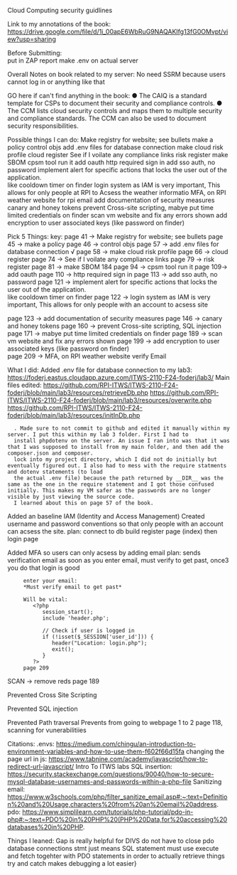 Cloud Computing security guidlines 


Link to my annotations of the book: https://drive.google.com/file/d/1i_00apE6WbRuG9NAQAKIfg13fG0OMvpt/view?usp=sharing

Before Submitting:  
   put in ZAP report
   make .env on actual server


Overall Notes on book related to my server:
   No need SSRM because users cannot log in or anything like that 

   GO here if can't find anything in the book: ● The CAIQ is a standard template for CSPs to document their security and compliance controls.
   ● The CCM lists cloud security controls and maps them to multiple security and compliance
   standards. The CCM can also be used to document security responsibilities.

Possible things I can do: 
   Make registry for website; see bullets
   make a policy 
   control objs 
   add .env files for database connection 
   make cloud risk profile 
   cloud register 
   See if I voilate any compliance links 
   risk register 
   make SBOM 
   cpsm tool run it 
   add oauth 
   http required sign in 
   add sso auth, no password 
   implement alert for specific actions that locks the user out of the application.  
      like cooldown timer on finder 
   login system as IAM is very important, This allows for only people at RPI to Acsess the weather informatio
   MFA, on RPI weather website for rpi email 
   add documentation of security measures 
   canary and honey tokens 
   prevent Cross-site scripting, 
   mabye put time limited credentials on finder
   scan vm website and fix any errors shown 
   add encryption to user associated keys (like password on finder)  
      

Pick 5 Things: 
key: 
   page 41 -> Make registry for website; see bullets
   page 45 -> make a policy 
   page 46 -> control objs 
   page 57 -> add .env files for database connection √
   page 58 -> make cloud risk profile 
   page 66 -> cloud register 
   page 74 -> See if I voilate any compliance links 
   page 79 -> risk register 
   page 81 -> make SBOM 
      184
   page 94 -> cpsm tool run it 
   page 109-> add oauth 
   page 110 -> http required sign in 
   page 113 -> add sso auth, no password 
   page 121 -> implement alert for specific actions that locks the user out of the application.  
      like cooldown timer on finder 
   page 122 -> login system as IAM is very important, This allows for only people with an account to acsess site
   
   page 123 -> add documentation of security measures 
   page 146 -> canary and honey tokens 
   page 160 -> prevent Cross-site scripting, SQL injection
   page 171 -> mabye put time limited credentials on finder
   page 189 -> scan vm website and fix any errors shown 
   page 199 -> add encryption to user associated keys (like password on finder)  
   page 209 -> MFA, on RPI weather website verify Email 


What I did: 
   Added .env file for database connection to my lab3: https://foderj.eastus.cloudapp.azure.com/ITWS-2110-F24-foderj/lab3/
      Main files edited: 
         https://github.com/RPI-ITWS/ITWS-2110-F24-foderj/blob/main/lab3/resources/retrieveDb.php
         https://github.com/RPI-ITWS/ITWS-2110-F24-foderj/blob/main/lab3/resources/overwrite.php
         https://github.com/RPI-ITWS/ITWS-2110-F24-foderj/blob/main/lab3/resources/initInDb.php

      . Made sure to not commit to github and edited it manually within my server. I put this within my lab 3 folder. First I had to 
      install phpdotenv on the server. An issue I ran into was that it was that I was supposed to install from my main folder, and then add the composer.json and composer. 
      lock into my project directory, which I did not do initially but eventually figured out. I also had to mess with the require statments and dotenv statements (to load
      the actual .env file) because the path returned by __DIR__ was the same as the one in the require statement and I got those confused initially. This makes my VM safer as the passwords are no longer visible by just viewing the source code. 
      I learned about this on page 57 of the book. 

   Added an baseline IAM (Identity and Access Management) 
      Created username and password conventions so that only people with an account can acsess the site.
      plan: 
         connect to db 
         build register page (index)
         then login page 

   Added MFA so users can only acsess by adding email 
      plan: 
         sends verification email as soon as you enter email, must verify to get past, once3 you do that login is good 

         enter your email: 
         *Must verify email to get past* 

         Will be vital: 
            <?php 
               session_start();
               include 'header.php';

               // Check if user is logged in
               if (!isset($_SESSION['user_id'])) {
                  header("Location: login.php");
                  exit();
               }
            ?>
         page 209 


   SCAN -> remove reds page 189 

   Prevented Cross Site Scripting

   Prevented SQL injection 

   Prevented Path traversal 
      Prevents from going to webpage 1 to 2 
      page 118, scanning for vunerabilitiies

Citations: 
   .envs: https://medium.com/chingu/an-introduction-to-environment-variables-and-how-to-use-them-f602f66d15fa
   changing the page url in js: https://www.tabnine.com/academy/javascript/how-to-redirect-url-javascript/
   Intro To ITWS labs 
   SQL insertion: 
      https://security.stackexchange.com/questions/90040/how-to-secure-mysql-database-usernames-and-passwords-within-a-php-file
   Sanitizing email: https://www.w3schools.com/php/filter_sanitize_email.asp#:~:text=Definition%20and%20Usage,characters%20from%20an%20email%20address.
   pdo: https://www.simplilearn.com/tutorials/php-tutorial/pdo-in-php#:~:text=PDO%20in%20PHP%20(PHP%20Data,for%20accessing%20databases%20in%20PHP.

Things I leaned: 
   Gap is really helpful for DIVS
   do not have to close pdo database connections
   stmt just means SQL statement
   must use execute and fetch togehter with PDO statements in order to actually retrieve things
   try and catch makes debugging a lot easier}


